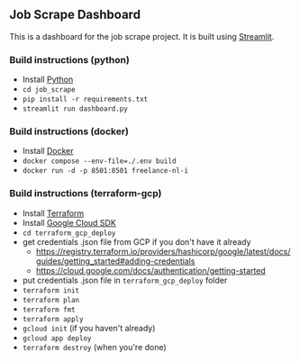 ## Job Scrape Dashboard
This is a dashboard for the job scrape project. It is built using [Streamlit](https://www.streamlit.io/).

### Build instructions (python) 
- Install [Python](https://www.python.org/downloads/)
- `cd job_scrape`
- `pip install -r requirements.txt`
- `streamlit run dashboard.py`

### Build instructions (docker)
- Install [Docker](https://docs.docker.com/install/)
- `docker compose --env-file=./.env build`
- `docker run -d -p 8501:8501 freelance-nl-i`

### Build instructions (terraform-gcp)
- Install [Terraform](https://www.terraform.io/downloads.html)
- Install [Google Cloud SDK](https://cloud.google.com/sdk/docs/install)
- `cd terraform_gcp_deploy`
- get credentials .json file from GCP if you don't have it already
  - https://registry.terraform.io/providers/hashicorp/google/latest/docs/guides/getting_started#adding-credentials
  - https://cloud.google.com/docs/authentication/getting-started
- put credentials .json file in `terraform_gcp_deploy` folder
- `terraform init`
- `terraform plan`
- `terraform fmt`
- `terraform apply`
- `gcloud init` (if you haven't already)
- `gcloud app deploy`
- `terraform destroy` (when you're done)